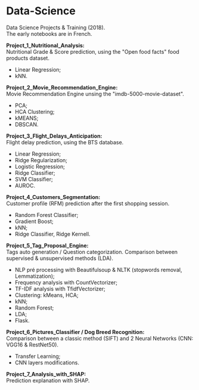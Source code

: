 # Data-Science
Data Science Projects &amp; Training (2018).    
The early notebooks are in French.


<b> Project_1_Nutritional_Analysis:</b>     
Nutritional Grade & Score prediction, using the "Open food facts" food products dataset.
  - Linear Regression; 
  - kNN.   

<b> Project_2_Movie_Recommendation_Engine:</b>     
Movie Recommendation Engine unsing the "imdb-5000-movie-dataset".    
  - PCA;
  - HCA Clustering;    
  - kMEANS;   
  - DBSCAN.    

<b> Project_3_Flight_Delays_Anticipation:</b>     
Flight delay prediction, using the BTS database.    
  - Linear Regression;
  - Ridge Regularization;
  - Logistic Regression;
  - Ridge Classifier;
  - SVM Classifier;
  - AUROC.

<b> Project_4_Customers_Segmentation:</b>     
Customer profile (RFM) prediction after the first shopping session.
  - Random Forest Classifier;
  - Gradient Boost;
  - kNN;
  - Ridge Classifier, Ridge Kernell.

<b> Project_5_Tag_Proposal_Engine:</b>    
Tags auto generation / Question categorization.
Comparison between supervised & unsupervised methods (LDA).
  - NLP pré processing with Beautifulsoup & NLTK (stopwords removal, Lemmatization);
  - Frequency analysis with CountVectorizer;
  - TF-IDF analysis with TfidfVectorizer;
  - Clustering: kMeans, HCA;
  - kNN;
  - Random Forest;
  - LDA;
  - Flask.

<b> Project_6_Pictures_Classifier / Dog Breed Recognition:</b>       
Comparison between a classic method (SIFT) and 2 Neural Networks (CNN: VGG16 & RestNet50).    
  - Transfer Learning; 
  - CNN layers modifications.

<b> Project_7_Analysis_with_SHAP:</b>     	  
Prediction explanation with SHAP.
